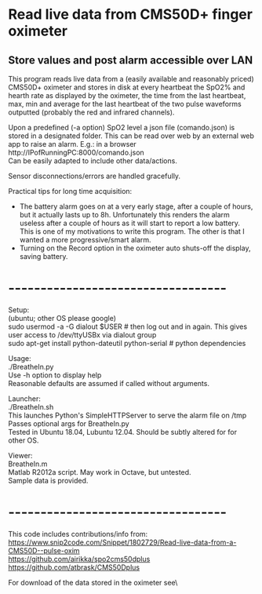 # Read live data from CMS50D+ finger oximeter
## Store values and post alarm accessible over LAN

This program reads live data from a (easily available and reasonably priced) CMS50D+ oximeter and stores in disk at every heartbeat the SpO2% and hearth rate as displayed by the oximeter, the time from the last heartbeat, max, min and average for the last heartbeat of the two pulse waveforms outputted (probably the red and infrared channels).

Upon a predefined (-a option) SpO2 level a json file (comando.json) is stored in a designated folder. This can be read over web by an external web app to raise an alarm. E.g.: in a browser http://IPofRunningPC:8000/comando.json \
Can be easily adapted to include other data/actions.

Sensor disconnections/errors are handled gracefully.

Practical tips for long time acquisition:
- The battery alarm goes on at a very early stage, after a couple of hours, but it actually lasts up to 8h. Unfortunately this renders the alarm useless after a couple of hours as it will start to report a low battery. This is one of my motivations to write this program. The other is that I wanted a more progressive/smart alarm.
- Turning on the Record option in the oximeter auto shuts-off the display, saving battery.

# ----------------------------------
Setup:\
(ubuntu; other OS please google)\
sudo usermod -a -G dialout $USER # then log out and in again. This gives user access to /dev/ttyUSBx via dialout group\
sudo apt-get install python-dateutil python-serial  # python dependencies

Usage:\
./BreatheIn.py\
Use -h option to display help\
Reasonable defaults are assumed if called without arguments.

Launcher:\
./BreatheIn.sh\
This launches Python's SimpleHTTPServer to serve the alarm file on /tmp\
Passes optional args for BreatheIn.py\
Tested in Ubuntu 18.04, Lubuntu 12.04. Should be subtly altered for for other OS.

Viewer:\
BreatheIn.m\
Matlab R2012a script. May work in Octave, but untested.\
Sample data is provided.

# ----------------------------------
This code includes contributions/info from:\
https://www.snip2code.com/Snippet/1802729/Read-live-data-from-a-CMS50D--pulse-oxim \
https://github.com/airikka/spo2cms50dplus \
https://github.com/atbrask/CMS50Dplus

For download of the data stored in the oximeter see\
